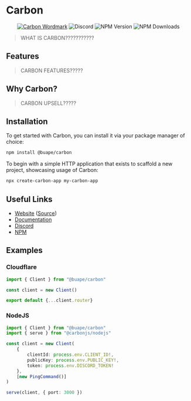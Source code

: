 # Carbon

<div align="center">
<a href="https://go.buape.com/Discord"><img src="https://cdn.buape.com/CarbonWordmark.png" alt="Carbon Wordmark"></a>

<img alt="Discord" src="https://img.shields.io/discord/744282929684938844?style=for-the-badge">
<img alt="NPM Version" src="https://img.shields.io/npm/v/@buape/carbon?style=for-the-badge">
<img alt="NPM Downloads" src="https://img.shields.io/npm/dm/@buape/carbon?style=for-the-badge">
</div>

> WHAT IS CARBON???????????

## Features

> CARBON FEATURES?????

## Why Carbon?

> CARBON UPSELL?????

## Installation

To get started with Carbon, you can install it via your package manager of choice:

```bash
npm install @buape/carbon
```

To begin with a simple HTTP application that exists to scaffold a new project, showcasing usage of Carbon:

```bash
npx create-carbon-app my-carbon-app
```
## Useful Links

- [Website](https://carbon.buape.com) ([Source](https://github.com/buape/carbon))
- [Documentation](https://carbon.buape.com/docs)
- [Discord](https://go.buape.com/Discord)
- [NPM](https://www.npmjs.com/package/@buape/carbon)


## Examples

### Cloudflare

```ts
import { Client } from "@buape/carbon"

const client = new Client()

export default {...client.router}
```

### NodeJS

```ts
import { Client } from "@buape/carbon"
import { serve } from "@carbonjs/nodejs"

const client = new Client(
	{
		clientId: process.env.CLIENT_ID!,
		publicKey: process.env.PUBLIC_KEY!,
		token: process.env.DISCORD_TOKEN!
	},
	[new PingCommand()]
)

serve(client, { port: 3000 })
```